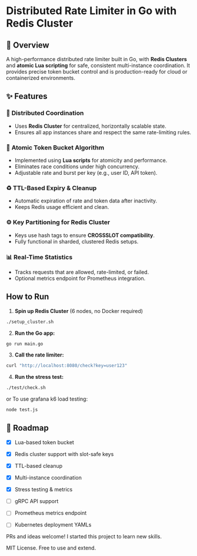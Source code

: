 # Distributed Rate Limiter in Go with Redis Cluster

## 🚀 Overview

A high-performance distributed rate limiter built in Go, with **Redis Clusters** and **atomic Lua scripting** for safe, consistent multi-instance coordination. It provides precise token bucket control and is production-ready for cloud or containerized environments.


## ✨ Features

### 🔗 **Distributed Coordination**

* Uses **Redis Cluster** for centralized, horizontally scalable state.
* Ensures all app instances share and respect the same rate-limiting rules.

### 🧠 **Atomic Token Bucket Algorithm**

* Implemented using **Lua scripts** for atomicity and performance.
* Eliminates race conditions under high concurrency.
* Adjustable rate and burst per key (e.g., user ID, API token).

### ♻️ **TTL-Based Expiry & Cleanup**

* Automatic expiration of rate and token data after inactivity.
* Keeps Redis usage efficient and clean.

### ⚙️ **Key Partitioning for Redis Cluster**

* Keys use hash tags to ensure **CROSSSLOT compatibility**.
* Fully functional in sharded, clustered Redis setups.

### 📊 **Real-Time Statistics**

* Tracks requests that are allowed, rate-limited, or failed.
* Optional metrics endpoint for Prometheus integration.


## How to Run

1. **Spin up Redis Cluster** (6 nodes, no Docker required)
```bash
./setup_cluster.sh
```
2. **Run the Go app:**

```bash
go run main.go
```

3. **Call the rate limiter:**

```bash
curl "http://localhost:8080/check?key=user123"
```

4. **Run the stress test:**

```bash
./test/check.sh
```
or
To use grafana k6 load testing:
```bash
node test.js
```

## 🚧 Roadmap

* [x] Lua-based token bucket
* [x] Redis cluster support with slot-safe keys
* [x] TTL-based cleanup
* [x] Multi-instance coordination
* [x] Stress testing & metrics
* [ ] gRPC API support
* [ ] Prometheus metrics endpoint
* [ ] Kubernetes deployment YAMLs


PRs and ideas welcome! I started this project to learn new skills.

MIT License. Free to use and extend.
